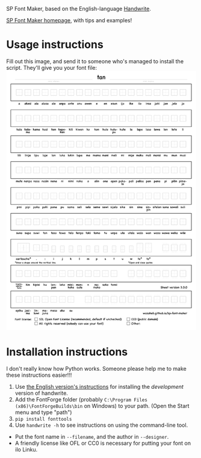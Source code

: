 SP Font Maker, based on the English-language [Handwrite](https://github.com/builtree/handwrite).

[SP Font Maker homepage](https://wasokeli.github.io/sp-font-maker/), with tips and examples!

# Usage instructions

Fill out this image, and send it to someone who's managed to install the script. They'll give you your font file:
![template with an empty box for all the sitelen pona](https://github.com/KelseyHigham/handwrite/blob/dev/template.png?raw=true)

# Installation instructions

I don't really know how Python works. Someone please help me to make these instructions easier!!!

1. Use [the English version's instructions](https://github.com/KelseyHigham/sp-font-maker/blob/dev/docs/contributing.md) for installing the *development* version of handwrite.
2. Add the FontForge folder (probably `C:\Program Files (x86)\FontForgeBuilds\bin` on Windows) to your path. (Open the Start menu and type "path")
3. `pip install fonttools`
4. Use `handwrite -h` to see instructions on using the command-line tool.
  - Put the font name in `--filename`, and the author in `--designer`.
  - A friendly license like OFL or CC0 is necessary for putting your font on ilo Linku.
